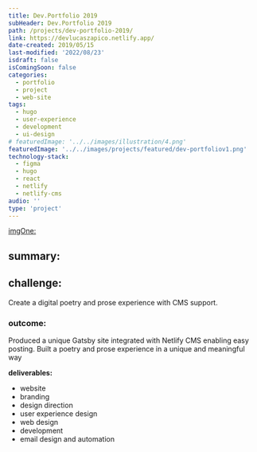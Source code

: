 ```yaml
---
title: Dev.Portfolio 2019
subHeader: Dev.Portfolio 2019
path: /projects/dev-portfolio-2019/
link: https://devlucaszapico.netlify.app/
date-created: 2019/05/15
last-modified: '2022/08/23'
isdraft: false
isComingSoon: false
categories:
  - portfolio
  - project
  - web-site
tags:
  - hugo
  - user-experience
  - development
  - ui-design
# featuredImage: '../../images/illustration/4.png'
featuredImage: '../../images/projects/featured/dev-portfoliov1.png'
technology-stack:
  - figma
  - hugo
  - react
  - netlify
  - netlify-cms
audio: ''
type: 'project'
---
```


[imgOne:](../assets/images/projects/yogaofwords-showcase-1.png)

## summary:

## challenge:

Create a digital poetry and prose experience with CMS support.

### outcome:

Produced a unique Gatsby site integrated with Netlify CMS enabling easy
posting. Built a poetry and prose experience in a unique and meaningful
way

**deliverables:**

- website
- branding
- design direction
- user experience design
- web design
- development
- email design and automation

